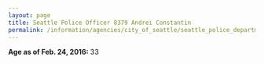 ```yaml
---
layout: page
title: Seattle Police Officer 8379 Andrei Constantin
permalink: /information/agencies/city_of_seattle/seattle_police_department/copbook/8379/
---
```


**Age as of Feb. 24, 2016:** 33
